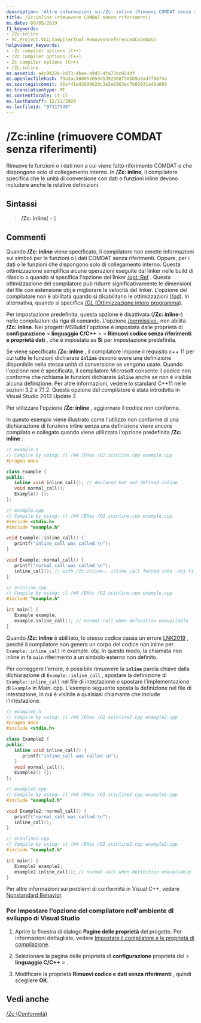```yaml
---
description: 'Altre informazioni su:/Zc: inline (Rimuovi COMDAT senza riferimenti)'
title: /Zc:inline (rimuovere COMDAT senza riferimenti)
ms.date: 09/05/2019
f1_keywords:
- /Zc:inline
- VC.Project.VCCLCompilerTool.RemoveUnreferencedCodeData
helpviewer_keywords:
- -Zc compiler options (C++)
- /Zc compiler options (C++)
- Zc compiler options (C++)
- /Zc:inline
ms.assetid: a4c94224-1d73-4bea-a9d5-4fa73dc924df
ms.openlocfilehash: f9a3ac488057059d53925b8f505b9a3ad7f6674a
ms.sourcegitcommit: d6af41e42699628c3e2e6063ec7b03931a49a098
ms.translationtype: MT
ms.contentlocale: it-IT
ms.lasthandoff: 12/11/2020
ms.locfileid: "97117549"
---
```

# <a name="zcinline-remove-unreferenced-comdat"></a>/Zc:inline (rimuovere COMDAT senza riferimenti)

Rimuove le funzioni o i dati non a cui viene fatto riferimento COMDAT o che dispongono solo di collegamento interno. In **/Zc: inline**, il compilatore specifica che le unità di conversione con dati o funzioni inline devono includere anche le relative definizioni.

## <a name="syntax"></a>Sintassi

> **/Zc: inline**[ **-** ]

## <a name="remarks"></a>Commenti

Quando **/Zc: inline** viene specificato, il compilatore non emette informazioni sui simboli per le funzioni o i dati COMDAT senza riferimenti. Oppure, per i dati o le funzioni che dispongono solo di collegamento interno. Questa ottimizzazione semplifica alcune operazioni eseguite dal linker nelle build di rilascio o quando si specifica l'opzione del linker [/opt: Ref](opt-optimizations.md) . Questa ottimizzazione del compilatore può ridurre significativamente le dimensioni del file con estensione obj e migliorare le velocità del linker. L'opzione del compilatore non è abilitata quando si disabilitano le ottimizzazioni ([/od](od-disable-debug.md)). In alternativa, quando si specifica [/GL (Ottimizzazione intero programma)](gl-whole-program-optimization.md).

Per impostazione predefinita, questa opzione è disattivata (**/Zc: inline-**) nelle compilazioni da riga di comando. L'opzione [/permissive-](permissive-standards-conformance.md) non abilita **/Zc: inline**. Nei progetti MSBuild l'opzione è impostata dalle proprietà di **configurazione**  >  **linguaggio C/C++**  >    >  **Rimuovi codice senza riferimenti e proprietà dati** , che è impostata su **Sì** per impostazione predefinita.

Se viene specificato **/Zc: inline** , il compilatore impone il requisito c++ 11 per cui tutte le funzioni dichiarate **`inline`** devono avere una definizione disponibile nella stessa unità di conversione se vengono usate. Quando l'opzione non è specificata, il compilatore Microsoft consente il codice non conforme che richiama le funzioni dichiarate **`inline`** anche se non è visibile alcuna definizione. Per altre informazioni, vedere lo standard C++11 nelle sezioni 3.2 e 7.1.2. Questa opzione del compilatore è stata introdotta in Visual Studio 2013 Update 2.

Per utilizzare l'opzione **/Zc: inline** , aggiornare il codice non conforme.

In questo esempio viene illustrato come l'utilizzo non conforme di una dichiarazione di funzione inline senza una definizione viene ancora compilato e collegato quando viene utilizzata l'opzione predefinita **/Zc: inline** :

```cpp
// example.h
// Compile by using: cl /W4 /EHsc /O2 zcinline.cpp example.cpp
#pragma once

class Example {
public:
   inline void inline_call(); // declared but not defined inline
   void normal_call();
   Example() {};
};
```

```cpp
// example.cpp
// Compile by using: cl /W4 /EHsc /O2 zcinline.cpp example.cpp
#include <stdio.h>
#include "example.h"

void Example::inline_call() {
   printf("inline_call was called.\n");
}

void Example::normal_call() {
   printf("normal_call was called.\n");
   inline_call(); // with /Zc:inline-, inline_call forced into .obj file
}
```

```cpp
// zcinline.cpp
// Compile by using: cl /W4 /EHsc /O2 zcinline.cpp example.cpp
#include "example.h"

int main() {
   Example example;
   example.inline_call(); // normal call when definition unavailable
}
```

Quando **/Zc: inline** è abilitato, lo stesso codice causa un errore [LNK2019](../../error-messages/tool-errors/linker-tools-error-lnk2019.md) , perché il compilatore non genera un corpo del codice non inline per `Example::inline_call` in example. obj. In questo modo, la chiamata non inline in fa `main` riferimento a un simbolo esterno non definito.

Per correggere l'errore, è possibile rimuovere la **`inline`** parola chiave dalla dichiarazione di `Example::inline_call` , spostare la definizione di `Example::inline_call` nel file di intestazione o spostare l'implementazione di `Example` in Main. cpp. L'esempio seguente sposta la definizione nel file di intestazione, in cui è visibile a qualsiasi chiamante che include l'intestazione.

```cpp
// example2.h
// Compile by using: cl /W4 /EHsc /O2 zcinline2.cpp example2.cpp
#pragma once
#include <stdio.h>

class Example2 {
public:
   inline void inline_call() {
      printf("inline_call was called.\n");
   }
   void normal_call();
   Example2() {};
};
```

```cpp
// example2.cpp
// Compile by using: cl /W4 /EHsc /O2 zcinline2.cpp example2.cpp
#include "example2.h"

void Example2::normal_call() {
   printf("normal_call was called.\n");
   inline_call();
}
```

```cpp
// zcinline2.cpp
// Compile by using: cl /W4 /EHsc /O2 zcinline2.cpp example2.cpp
#include "example2.h"

int main() {
   Example2 example2;
   example2.inline_call(); // normal call when definition unavailable
}
```

Per altre informazioni sui problemi di conformità in Visual C++, vedere [Nonstandard Behavior](../../cpp/nonstandard-behavior.md).

### <a name="to-set-this-compiler-option-in-the-visual-studio-development-environment"></a>Per impostare l'opzione del compilatore nell'ambiente di sviluppo di Visual Studio

1. Aprire la finestra di dialogo **Pagine delle proprietà** del progetto. Per informazioni dettagliate, vedere [Impostare il compilatore e le proprietà di compilazione](../working-with-project-properties.md).

1. Selezionare la pagina delle proprietà di **configurazione** proprietà del  >  **linguaggio C/C++**  >   .

1. Modificare la proprietà **Rimuovi codice e dati senza riferimenti** , quindi scegliere **OK**.

## <a name="see-also"></a>Vedi anche

[/Zc (Conformità)](zc-conformance.md)<br/>
